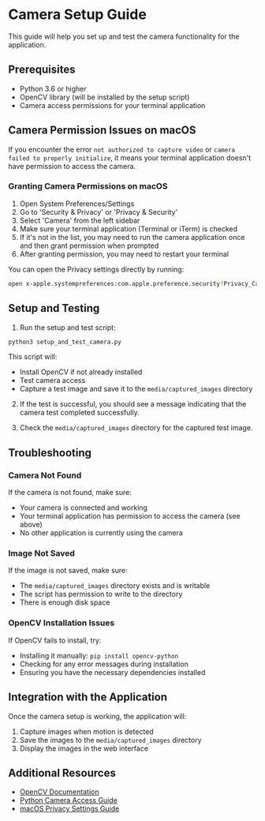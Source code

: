 # Camera Setup Guide

This guide will help you set up and test the camera functionality for the application.

## Prerequisites

- Python 3.6 or higher
- OpenCV library (will be installed by the setup script)
- Camera access permissions for your terminal application

## Camera Permission Issues on macOS

If you encounter the error `not authorized to capture video` or `camera failed to properly initialize`, it means your terminal application doesn't have permission to access the camera.

### Granting Camera Permissions on macOS

1. Open System Preferences/Settings
2. Go to 'Security & Privacy' or 'Privacy & Security'
3. Select 'Camera' from the left sidebar
4. Make sure your terminal application (Terminal or iTerm) is checked
5. If it's not in the list, you may need to run the camera application once and then grant permission when prompted
6. After granting permission, you may need to restart your terminal

You can open the Privacy settings directly by running:

```bash
open x-apple.systempreferences:com.apple.preference.security?Privacy_Camera
```

## Setup and Testing

1. Run the setup and test script:

```bash
python3 setup_and_test_camera.py
```

This script will:

- Install OpenCV if not already installed
- Test camera access
- Capture a test image and save it to the `media/captured_images` directory

2. If the test is successful, you should see a message indicating that the camera test completed successfully.

3. Check the `media/captured_images` directory for the captured test image.

## Troubleshooting

### Camera Not Found

If the camera is not found, make sure:

- Your camera is connected and working
- Your terminal application has permission to access the camera (see above)
- No other application is currently using the camera

### Image Not Saved

If the image is not saved, make sure:

- The `media/captured_images` directory exists and is writable
- The script has permission to write to the directory
- There is enough disk space

### OpenCV Installation Issues

If OpenCV fails to install, try:

- Installing it manually: `pip install opencv-python`
- Checking for any error messages during installation
- Ensuring you have the necessary dependencies installed

## Integration with the Application

Once the camera setup is working, the application will:

1. Capture images when motion is detected
2. Save the images to the `media/captured_images` directory
3. Display the images in the web interface

## Additional Resources

- [OpenCV Documentation](https://docs.opencv.org/)
- [Python Camera Access Guide](https://docs.python.org/3/library/camera.html)
- [macOS Privacy Settings Guide](https://support.apple.com/guide/mac-help/control-access-to-your-camera-mchlf6d108da/mac)
